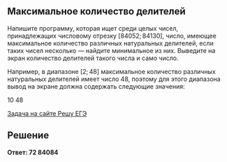 ## Максимальное количество делителей

Напишите программу, которая ищет среди целых чисел, принадлежащих числовому отрезку [84052; 84130], число, имеющее максимальное количество различных натуральных делителей, если таких чисел несколько — найдите минимальное из них. Выведите на экран количество делителей такого числа и само число.

Например, в диапазоне [2; 48] максимальное количество различных натуральных делителей имеет число 48, поэтому для этого диапазона вывод на экране должна содержать следующие значения:

10 48

[Задача на сайте Решу ЕГЭ](https://inf-ege.sdamgia.ru/problem?id=27857)

## Решение

**Ответ: 72 84084**